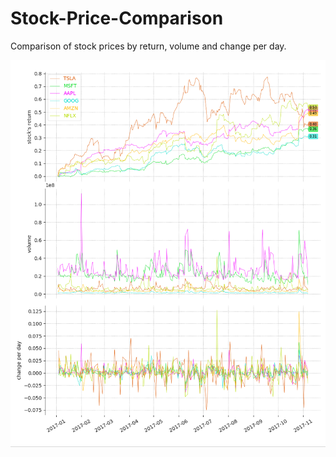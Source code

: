 # Stock-Price-Comparison

Comparison of stock prices by return, volume and change per day.

![ ](https://github.com/z33pX/Stock-Comparison/blob/master/pic.png)
